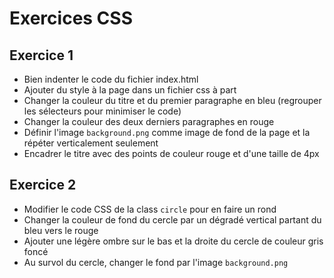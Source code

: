 # Exercices CSS

## Exercice 1
- Bien indenter le code du fichier index.html
- Ajouter du style à la page dans un fichier css à part
- Changer la couleur du titre et du premier paragraphe en bleu (regrouper les sélecteurs pour minimiser le code)
- Changer la couleur des deux derniers paragraphes en rouge
- Définir l'image `background.png` comme image de fond de la page et la répéter verticalement seulement
- Encadrer le titre avec des points de couleur rouge et d'une taille de 4px

## Exercice 2
- Modifier le code CSS de la class `circle` pour en faire un rond
- Changer la couleur de fond du cercle par un dégradé vertical partant du bleu vers le rouge
- Ajouter une légère ombre sur le bas et la droite du cercle de couleur gris foncé
- Au survol du cercle, changer le fond par l'image `background.png`
